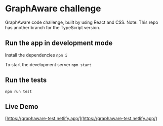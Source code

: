 # GraphAware challenge

GraphAware code challenge, built by using React and CSS.
Note: This repo has another branch for the TypeScript version.

## Run the app in development mode

Install the dependencies `npm i`

To start the development server `npm start`

## Run the tests

`npm run test`

## Live Demo

[https://graphaware-test.netlify.app/](https://graphaware-test.netlify.app/)
